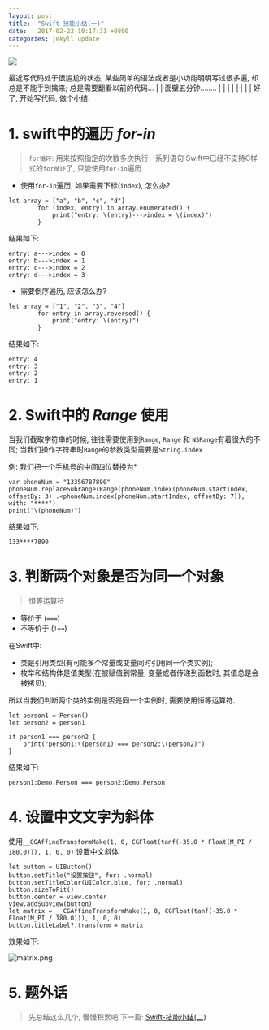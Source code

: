 ```yaml
---
layout: post
title:  "Swift-技能小结(一)"
date:   2017-02-22 10:17:31 +0800
categories: jekyll update
---
```

![](http://upload-images.jianshu.io/upload_images/3538284-de182ce415c302a3.jpg?imageMogr2/auto-orient/strip%7CimageView2/2/w/1240)

> 
最近写代码处于很尴尬的状态, 某些简单的语法或者是小功能明明写过很多遍, 却总是不能手到擒来; 总是需要翻看以前的代码... 
|
|
面壁五分钟........
|
|
|
|
|
|
|
|
好了, 开始写代码, 做个小结.

# 1. swift中的遍历 ***for-in***
> `for循环`: 用来按照指定的次数多次执行一系列语句
Swift中已经不支持C样式的`for循环`了, 只能使用`for-in`遍历

* 使用`for-in`遍历, 如果需要下标(`index`), 怎么办? 
```
let array = ["a", "b", "c", "d"]
        for (index, entry) in array.enumerated() {
            print("entry: \(entry)--->index = \(index)")
        }
```

结果如下:
```
entry: a--->index = 0
entry: b--->index = 1
entry: c--->index = 2
entry: d--->index = 3
```

* 需要倒序遍历, 应该怎么办?
```
let array = ["1", "2", "3", "4"]
        for entry in array.reversed() {
            print("entry: \(entry)")
        }
```
结果如下:
```
entry: 4
entry: 3
entry: 2
entry: 1
```

# 2. Swift中的 ***Range*** 使用
> 
当我们截取字符串的时候, 往往需要使用到`Range`, `Range` 和 `NSRange`有着很大的不同; 当我们操作字符串时`Range`的参数类型需要是`String.index`

例: 我们把一个手机号的中间四位替换为*
```
var phoneNum = "13356787890"
phoneNum.replaceSubrange(Range(phoneNum.index(phoneNum.startIndex, offsetBy: 3)..<phoneNum.index(phoneNum.startIndex, offsetBy: 7)), with: "****")
print("\(phoneNum)")
```
结果如下:
```
133****7890
```

# 3. 判断两个对象是否为同一个对象
> 恒等运算符
* 等价于 (`===`)
* 不等价于 (`!==`)


在Swift中:
*  类是引用类型(有可能多个常量或变量同时引用同一个类实例);
* 枚举和结构体是值类型(在被赋值到常量, 变量或者传递到函数时, 其值总是会被拷贝);

所以当我们判断两个类的实例是否是同一个实例时, 需要使用恒等运算符.
```
let person1 = Person()
let person2 = person1
        
if person1 === person2 {
    print("person1:\(person1) === person2:\(person2)")
}
```

结果如下: 
```
person1:Demo.Person === person2:Demo.Person
```

# 4. 设置中文文字为斜体
> 
使用`__CGAffineTransformMake(1, 0, CGFloat(tanf(-35.0 * Float(M_PI / 180.0))), 1, 0, 0)` 设置中文斜体

```
let button = UIButton()
button.setTitle("设置按钮", for: .normal)
button.setTitleColor(UIColor.blue, for: .normal)
button.sizeToFit()
button.center = view.center
view.addSubview(button)
let matrix = __CGAffineTransformMake(1, 0, CGFloat(tanf(-35.0 * Float(M_PI / 180.0))), 1, 0, 0)
button.titleLabel?.transform = matrix
```
效果如下:

![matrix.png](http://upload-images.jianshu.io/upload_images/3538284-b5345d0596ec53d3.png?imageMogr2/auto-orient/strip%7CimageView2/2/w/1240)

# 5. 题外话
> 先总结这么几个, 慢慢积累吧
下一篇: [Swift-技能小结(二)](http://www.jianshu.com/p/843f476f3c88)

[jekyll-docs]: https://jekyllrb.com/docs/home
[jekyll-gh]:   https://github.com/jekyll/jekyll
[jekyll-talk]: https://talk.jekyllrb.com/


